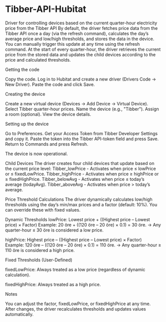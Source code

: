# Tibber-API-Hubitat

Driver for controlling devices based on the current quarter-hour electricity price from the Tibber API
By default, the driver fetches price data from the Tibber API once a day (via the refresh command), calculates the day’s average price and low/high thresholds, and stores the data in the device. You can manually trigger this update at any time using the refresh command.
At the start of every quarter-hour, the driver retrieves the current price from the stored data and updates the child devices according to the price and calculated thresholds.

Getting the code

Copy the code.
Log in to Hubitat and create a new driver (Drivers Code → New Driver).
Paste the code and click Save.


Creating the device

Create a new virtual device (Devices → Add Device → Virtual Device).
Select Tibber quarter-hour prices.
Name the device (e.g., "Tibber").
Assign a room (optional).
View the device details.


Setting up the device

Go to Preferences.
Get your Access Token from Tibber Developer Settings and copy it.
Paste the token into the Tibber API-token field and press Save.
Return to Commands and press Refresh.

The device is now operational.

Child Devices
The driver creates four child devices that update based on the current price level:
Tibber_lowPrice - Activates when price ≤ lowPrice or ≤ fixedLowPrice.
Tibber_highPrice - Activates when price ≥ highPrice or ≥ fixedHighPrice.
Tibber_belowAvg - Activates when price ≤ today’s average (todayAvg).
Tibber_aboveAvg - Activates when price > today’s average.

Price Threshold Calculations
The driver dynamically calculates low/high thresholds using the day’s min/max prices and a factor (default: 10%). You can override these with fixed values.

Dynamic Thresholds
lowPrice:
Lowest price + ((Highest price – Lowest price) × Factor)
Example: 20 öre + ((120 öre – 20 öre) × 0.1) = 30 öre.
→ Any quarter-hour ≤ 30 öre is considered a low price.


highPrice:
Highest price – ((Highest price – Lowest price) × Factor)
Example: 120 öre – ((120 öre – 20 öre) × 0.1) = 110 öre.
→ Any quarter-hour ≥ 110 öre is considered a high price.


Fixed Thresholds (User-Defined)

fixedLowPrice: Always treated as a low price (regardless of dynamic calculation).

fixedHighPrice: Always treated as a high price.


Notes

You can adjust the factor, fixedLowPrice, or fixedHighPrice at any time.
After changes, the driver recalculates thresholds and updates values automatically.



